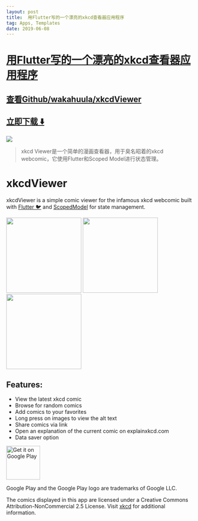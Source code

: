 ```yaml
---
layout: post
title:  用Flutter写的一个漂亮的xkcd查看器应用程序
tag: Apps, Templates
date: 2019-06-08
---
```


# [用Flutter写的一个漂亮的xkcd查看器应用程序 ](http://github.com/wakahuula/xkcdViewer) 



## [查看Github/wakahuula/xkcdViewer](http://github.com/wakahuula/xkcdViewer)
## [立即下载 ️⬇️ ](https://codeload.github.com/wakahuula/xkcdViewer/zip/master) 


 
![](https://flutterawesome.com/content/images/2018/12/xkcdViewer.jpg)
 
>
> xkcd Viewer是一个简单的漫画查看器，用于臭名昭着的xkcd webcomic，它使用Flutter和Scoped Model进行状态管理。
>

 
# xkcdViewer

xkcdViewer is a simple comic viewer for the infamous xkcd webcomic built with [Flutter 🐦](https://flutter.io/) and [ScopedModel](https://pub.dartlang.org/packages/scoped_model) for state management.

<img width="200" src="screen1.png"/> <img width="200" src="screen2.png"/> <img width="200" src="screen3.png"/>

## Features:
- View the latest xkcd comic
- Browse for random comics
- Add comics to your favorites
- Long press on images to view the alt text
- Share comics via link
- Open an explanation of the current comic on explainxkcd.com
- Data saver option

<a href='https://play.google.com/store/apps/details?id=de.stoupas.xkcd&pcampaignid=MKT-Other-global-all-co-prtnr-py-PartBadge-Mar2515-1'><img alt='Get it on Google Play' src='https://play.google.com/intl/en_us/badges/images/generic/en_badge_web_generic.png' height=90px/></a>

Google Play and the Google Play logo are trademarks of Google LLC.

The comics displayed in this app are licensed under a Creative Commons Attribution-NonCommercial 2.5 License. Visit [xkcd](https://xkcd.com) for additional information.
